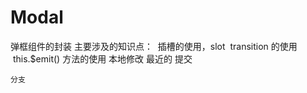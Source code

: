 # Modal
弹框组件的封装
主要涉及的知识点：
  插槽的使用，slot
  transition 的使用
  this.$emit() 方法的使用   本地修改  最近的 提交

 	分支
 
